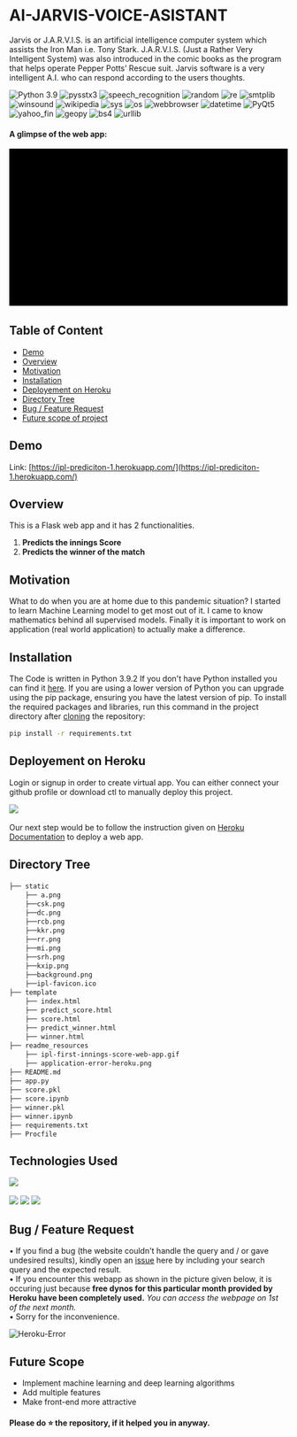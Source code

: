 # AI-JARVIS-VOICE-ASISTANT
Jarvis or J.A.R.V.I.S. is an artificial intelligence computer system which assists the Iron Man i.e. Tony Stark. J.A.R.V.I.S. (Just a Rather Very Intelligent System) was also introduced in the comic books as the program that helps operate Pepper Potts’ Rescue suit. Jarvis software is a very intelligent A.I. who can respond according to the users thoughts.


![Python 3.9](https://img.shields.io/badge/Python-3.9-brightgreen.svg) 
![pysstx3](https://img.shields.io/badge/Library-pysstx3-orange.svg)
![speech_recognition](https://img.shields.io/badge/Library-speech_recognition-blue.svg)
![random](https://img.shields.io/badge/Library-random-red.svg)
![re](https://img.shields.io/badge/Library-re-yellow.svg)
![smtplib](https://img.shields.io/badge/Library-smtplib-pink.svg)
![winsound](https://img.shields.io/badge/Library-winsound-brown.svg)
![wikipedia](https://img.shields.io/badge/Library-wikipedia-white.svg)
![sys](https://img.shields.io/badge/Library-sys-black.svg)
![os](https://img.shields.io/badge/Library-os-violet.svg)
![webbrowser](https://img.shields.io/badge/Library-webbrowser-red.svg)
![datetime](https://img.shields.io/badge/Library-datetime-green.svg)
![PyQt5](https://img.shields.io/badge/Library-PyQt5-orange.svg)
![yahoo_fin](https://img.shields.io/badge/Library-yahoo_fin-purple.svg)
![geopy](https://img.shields.io/badge/Library-geopy-pink.svg)
![bs4](https://img.shields.io/badge/Library-bs4-yellow.svg)
![urllib](https://img.shields.io/badge/Library-urllib-orange.svg)

#### A glimpse of the web app:
 ![GIF](Material/jarvis_gif.gif)

## Table of Content
  * [Demo](#demo)
  * [Overview](#overview)
  * [Motivation](#motivation)
  * [Installation](#installation)
  * [Deployement on Heroku](#deployement-on-heroku)
  * [Directory Tree](#directory-tree)
  * [Bug / Feature Request](#bug---feature-request)
  * [Future scope of project](#future-scope)

## Demo
Link: [https://ipl-prediciton-1.herokuapp.com/](https://ipl-prediciton-1.herokuapp.com/)

## Overview
This is a Flask web app and it has 2 functionalities.
1) **Predicts the innings Score**
2) **Predicts the winner of the match**


## Motivation
What to do when you are at home due to this pandemic situation? I started to learn Machine Learning model to get most out of it. I came to know mathematics behind all supervised models. Finally it is important to work on application (real world application) to actually make a difference.

## Installation
The Code is written in Python 3.9.2 If you don't have Python installed you can find it [here](https://www.python.org/downloads/). If you are using a lower version of Python you can upgrade using the pip package, ensuring you have the latest version of pip. To install the required packages and libraries, run this command in the project directory after [cloning](https://www.howtogeek.com/451360/how-to-clone-a-github-repository/) the repository:
```bash
pip install -r requirements.txt
```

## Deployement on Heroku
Login or signup in order to create virtual app. You can either connect your github profile or download ctl to manually deploy this project.

[![](https://i.imgur.com/dKmlpqX.png)](https://heroku.com)

Our next step would be to follow the instruction given on [Heroku Documentation](https://devcenter.heroku.com/articles/getting-started-with-python) to deploy a web app.

## Directory Tree 
```
├── static 
    ├── a.png
    ├──csk.png
    ├──dc.png
    ├──rcb.png
    ├──kkr.png
    ├──rr.png
    ├──mi.png
    ├──srh.png
    ├──kxip.png
    ├──background.png
    ├──ipl-favicon.ico
├── template
    ├── index.html
    ├── predict_score.html
    ├── score.html
    ├── predict_winner.html
    ├── winner.html
├── readme_resources
    ├── ipl-first-innings-score-web-app.gif
    ├── application-error-heroku.png
├── README.md
├── app.py
├── score.pkl
├── score.ipynb
├── winner.pkl
├── winner.ipynb
├── requirements.txt
├── Procfile
```

## Technologies Used

![](https://forthebadge.com/images/badges/made-with-python.svg)

[<img target="_blank" src="https://flask.palletsprojects.com/en/1.1.x/_images/flask-logo.png" width=170>](https://flask.palletsprojects.com/en/1.1.x/) [<img target="_blank" src="https://number1.co.za/wp-content/uploads/2017/10/gunicorn_logo-300x85.png" width=280>](https://gunicorn.org) [<img target="_blank" src="https://scikit-learn.org/stable/_static/scikit-learn-logo-small.png" width=200>](https://scikit-learn.org/stable/) 


## Bug / Feature Request

• If you find a bug (the website couldn't handle the query and / or gave undesired results), kindly open an [issue](https://github.com/SuryanshNaugraiya/IPL/issues) here by including your search query and the expected result.<br />
• If you encounter this webapp as shown in the picture given below, it is occuring just because **free dynos for this particular month provided by Heroku have been completely used.** _You can access the webpage on 1st of the next month._<br />
• Sorry for the inconvenience.

![Heroku-Error](readme_resources/application-error-heroku.png)


## Future Scope

* Implement machine learning and deep learning algorithms
* Add multiple features
* Make front-end more attractive

#### Please do ⭐ the repository, if it helped you in anyway.
